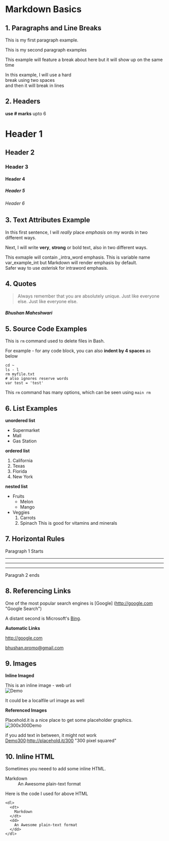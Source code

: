 # Markdown Basics

## 1. Paragraphs and Line Breaks

This is my first paragraph example.

This is my second paragraph examples

This example will feature a break
about here but it will show up on 
the same time

In this example, I will use a hard  
break using two spaces  
and then it will break in lines


## 2. Headers

**use # marks** upto 6

# Header 1
## Header 2
### Header 3
#### Header 4
##### Header 5
###### Header 6


## 3. Text Attributes Example

In this first sentence, I will _really_ place *emphasis* on my words
in two different ways.

Next, I will write __very__, **strong** or bold text, also in two
different ways.

This exmaple will contain _intra_word emphasis. This is variable
name var\_example\_int but Markdown will render emphasis by default.  
Safer way to use *aste*risk for intraword emphasis.


## 4. Quotes

> Always remember that you are absolutely unique. Just like everyone else.
> Just like everyone else.

##### Bhushan Maheshwari


## 5. Source Code Examples

This is `rm` command used to delete files in Bash.  

For example - for any code block, you can also **indent by 4 spaces** as below

    cd ~
    ls - l
    rm myfile.txt
    # also ignores reserve words
    var test = 'test'

This `rm` command has many options, which can be seen using `main rm`


## 6. List Examples

**unordered list**
- Supermarket
- Mall
- Gas Station

**ordered list**
1. California
2. Texas
3. Florida
4. New York

**nested list**
- Fruits
  - Melon
  - Mango
- Veggies
  1. Carrots
  2. Spinach
     This is good for vitamins and minerals


## 7. Horizontal Rules

Paragraph 1 Starts

---

***

___

Paragrah 2 ends


## 8. Referencing Links

One of the most popular search engines is [Google] (http://google.com "Google Search")

A distant second is Microsoft's [Bing][msb].

[msb]:http://bing.com "Bing Search Engine"

**Automatic Links**

<http://google.com>

<bhushan.promo@gmail.com>


## 9. Images

**Inline Imaged**

This is an inline image - web url   
![Demo](http://placehold.it/350x150)

It could be a localfile url image as well


**Referenced Images**

Placehold.it is a nice place to get some placeholder graphics.   
![300x300Demo][Demo300]


[Demo300]:http://placehold.it/300 "300 pixel squared"


if you add text in between, it might not work
[Demo300]:http://placehold.it/300 "300 pixel squared"


## 10. Inline HTML

Sometimes you neeed to add some inline HTML.

<dl>
  <dt>
    Markdown
  </dt>
  <dd>
    An Awesome plain-text format
  </dd>
</dl>

Here is the code I used for above HTML

    <dl>
      <dt>
        Markdown
      </dt>
      <dd>
        An Awesome plain-text format
      </dd>
    </dl>


  




























